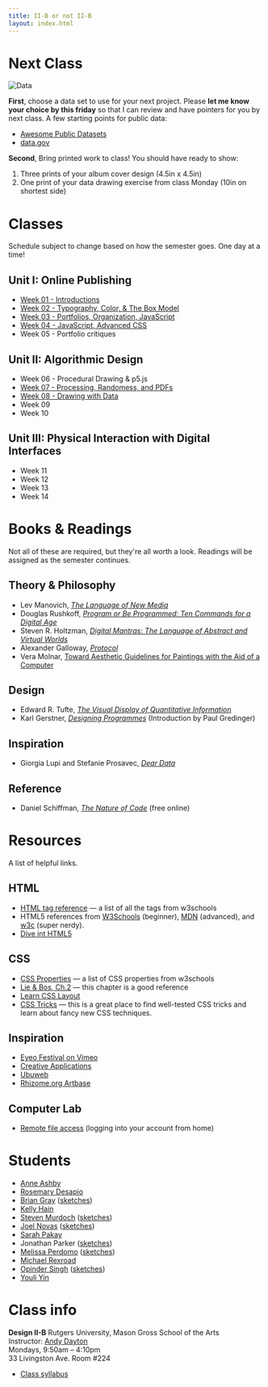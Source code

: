 ```yaml
---
title: II-B or not II-B
layout: index.html
---
```


Next Class
===========

![Data](/assets/08/big_data.gif)

**First**, choose a data set to use for your next project. Please **let me know your choice by this friday** so that I can review and have pointers for you by next class. A few starting points for public data:

* [Awesome Public Datasets](https://github.com/caesar0301/awesome-public-datasets)
* [data.gov](https://www.data.gov/)

**Second**, Bring printed work to class! You should have ready to show:

  1. Three prints of your album cover design (4.5in x 4.5in)
  2. One print of your data drawing exercise from class Monday (10in on shortest side)

Classes
=========

Schedule subject to change based on how the semester goes. One day at a time!

Unit I: Online Publishing
-------------------------

* [Week 01 - Introductions](classes/01/)
* [Week 02 - Typography, Color, & The Box Model](classes/02/)
* [Week 03 - Portfolios, Organization, JavaScript](classes/03/)
* [Week 04 - JavaScript, Advanced CSS](classes/04/)
* Week 05 - Portfolio critiques

Unit II: Algorithmic Design
------------------------------

* Week 06 - Procedural Drawing & p5.js
* [Week 07 - Processing, Randomess, and PDFs](classes/07/)
* [Week 08 - Drawing with Data](classes/08/)
* Week 09
* Week 10

Unit III: Physical Interaction with Digital Interfaces
-----------------------------------------------------

* Week 11
* Week 12
* Week 13
* Week 14


Books & Readings
=================

Not all of these are required, but they're all worth a look. Readings will be assigned as the semester continues.

Theory & Philosophy
--------------------
* Lev Manovich, [_The Language of New Media_](/assets/the+language+of+the+new+media_manovich.pdf)
* Douglas Rushkoff, [_Program or Be Programmed: Ten Commands for a Digital Age_](/assets/rushkoff-program-or-be-programmed.pdf)
* Steven R. Holtzman, [_Digital Mantras: The Language of Abstract and Virtual Worlds_](https://www.goodreads.com/book/show/1485977.Digital_Mantras)
* Alexander Galloway, [_Protocol_](https://mitpress.mit.edu/books/protocol)
* Vera Molnar, [Toward Aesthetic Guidelines for Paintings with the Aid of a Computer](https://s3.amazonaws.com/2b.andydayton.com/readings/molnar-aesthetic.pdf)

Design
-------
* Edward R. Tufte, [_The Visual Display of Quantitative Information_](https://www.goodreads.com/book/show/17744.The_Visual_Display_of_Quantitative_Information)
* Karl Gerstner, [_Designing Programmes_](https://s3.amazonaws.com/2b.andydayton.com/Gerstner_Designing-Programmes.pdf) (Introduction by Paul Gredinger)


Inspiration
------------
* Giorgia Lupi and Stefanie Prosavec, [_Dear Data_](https://www.goodreads.com/book/show/28465052-dear-data)


Reference
---------
* Daniel Schiffman, [_The Nature of Code_](http://natureofcode.com/book/) (free online)


Resources
==========

A list of helpful links.

HTML
-----

* [HTML tag reference](http://www.w3schools.com/tags/) — a list of all the tags from w3schools
* HTML5 references from [W3Schools](http://www.w3schools.com/html/html5_intro.asp) (beginner), [MDN](https://developer.mozilla.org/en-US/docs/Web/Guide/HTML/HTML5) (advanced), and [w3c](http://www.w3.org/TR/html5/) (super nerdy).
* [Dive int HTML5](http://diveintohtml5.info/)

CSS
----

* [CSS Properties](http://www.w3schools.com/cssref/) — a list of CSS properties from w3schools
* [Lie &amp; Bos, Ch.2](http://www.w3.org/Style/LieBos2e/enter/) — this chapter is a good reference
* [Learn CSS Layout](http://learnlayout.com/toc.html)
* [CSS Tricks](http://css-tricks.com/) — this is a great place to find well-tested CSS tricks and learn about fancy new CSS techniques.


Inspiration
------------

 * [Eyeo Festival on Vimeo](https://vimeo.com/eyeofestival)
 * [Creative Applications](http://www.creativeapplications.net/)
 * [Ubuweb](http://ubuweb.com/)
 * [Rhizome.org Artbase](http://rhizome.org/art/artbase/)

Computer Lab
-------------

 * [Remote file access](http://art.rutgers.edu/Computer_Lab_Information/remote_file_access/index.html) (logging into your account from home)


Students
==========

* [Anne Ashby](http://art.rutgers.edu/~ashby/)
* [Rosemary Desapio](http://art.rutgers.edu/~desapio/bodo/)
* [Brian Gray](http://art.rutgers.edu/~gray/portfolio.html) ([sketches](https://www.openprocessing.org/user/80256/#sketches))
* [Kelly Hain](http://art.rutgers.edu/~Hain/portfolio-draft.html)
* [Steven Murdoch](http://art.rutgers.edu/~murdoch/PortfolioProject/indexPortfolio.html) ([sketches](https://www.openprocessing.org/user/80255/#sketches))
* [Joel Novas](http://art.rutgers.edu/~novas/) ([sketches](https://www.openprocessing.org/user/80249/#sketches))
* [Sarah Pakay](http://art.rutgers.edu/~pakay/)
* Jonathan Parker ([sketches](https://www.openprocessing.org/user/80254/#sketches))
* [Melissa Perdomo](http://art.rutgers.edu/~perdomo/) ([sketches](https://www.openprocessing.org/user/80251/#sketches))
* [Michael Rexroad](http://art.rutgers.edu/~rexroad/)
* [Opinder Singh](http://art.rutgers.edu/~singh/) ([sketches](https://www.openprocessing.org/user/80250/#sketches))
* [Youli Yin](http://art.rutgers.edu/~yin/)


Class info
===========

**Design II-B**
Rutgers University, Mason Gross School of the Arts<br>
Instructor: [Andy Dayton](andrew.dayton@rutgers.edu)<br>
Mondays, 9:50am – 4:10pm<br>
33 Livingston Ave. Room #224<br>

 * [Class syllabus](https://docs.google.com/document/d/1cwxx9aWn1HdeqI9jF9a869dTQFoC5qtUhDZKN6fPz6c/edit?usp=drive_web)
